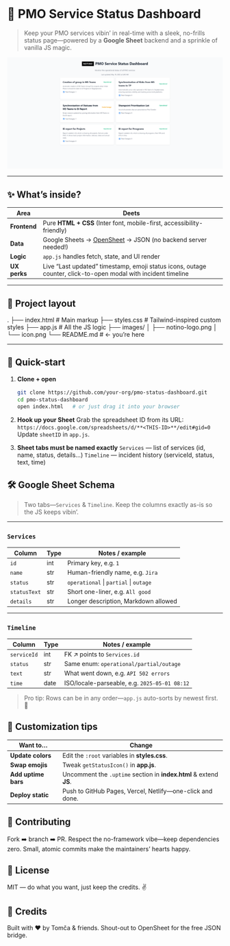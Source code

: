 # 🚦 PMO Service Status Dashboard

> Keep your PMO services vibin’ in real-time with a sleek, no-frills status page—powered by a **Google Sheet** backend and a sprinkle of vanilla&nbsp;JS magic.  

![Dashboard preview](./images/dashboard-preview.png)

---

## ✨ What’s inside?

| Area | Deets |
| ---- | ----- |
| **Frontend** | Pure **HTML + CSS** (Inter font, mobile-first, accessibility-friendly) |
| **Data** | Google Sheets → [OpenSheet](https://opensheet.elk.sh) → JSON (no backend server needed!) |
| **Logic** | `app.js` handles fetch, state, and UI render |
| **UX perks** | Live “Last updated” timestamp, emoji status icons, outage counter, click-to-open modal with incident timeline |

---

## 📂 Project layout
.
├── index.html # Main markup
├── styles.css # Tailwind-inspired custom styles
├── app.js # All the JS logic
├── images/
│ ├── notino-logo.png
│ └── icon.png
└── README.md # ← you’re here

---

## 🚀 Quick-start

1. **Clone + open**  
   ```bash
   git clone https://github.com/your-org/pmo-status-dashboard.git
   cd pmo-status-dashboard
   open index.html   # or just drag it into your browser
2. **Hook up your Sheet**
Grab the spreadsheet ID from its URL:
```https://docs.google.com/spreadsheets/d/**<THIS-ID>**/edit#gid=0```
Update ```sheetID``` in ```app.js```.

3. **Sheet tabs must be named exactly**
```Services``` — list of services (id, name, status, details…)
```Timeline``` — incident history (serviceId, status, text, time)


## 🛠️ Google Sheet Schema

> Two tabs—`Services` & `Timeline`. Keep the columns exactly as-is so the JS keeps vibin’.  

---

### `Services`

| Column       | Type  | Notes / example                                    |
|--------------|-------|----------------------------------------------------|
| `id`         | int   | Primary key, e.g. `1`                              |
| `name`       | str   | Human-friendly name, e.g. `Jira`                   |
| `status`     | str   | `operational` \| `partial` \| `outage`             |
| `statusText` | str   | Short one-liner, e.g. `All good`                   |
| `details`    | str   | Longer description, Markdown allowed               |

---

### `Timeline`

| Column       | Type  | Notes / example                    |
|--------------|-------|------------------------------------|
| `serviceId`  | int   | FK ↗️ points to `Services.id`       |
| `status`     | str   | Same enum: `operational/partial/outage` |
| `text`       | str   | What went down, e.g. `API 502 errors`  |
| `time`       | date  | ISO/locale-parseable, e.g. `2025-05-01 08:12` |

> Pro tip: Rows can be in any order—`app.js` auto-sorts by newest first. 🙌

## 🌈 Customization tips

| Want to…            | Change                                                             |
| ------------------- | ------------------------------------------------------------------ |
| **Update colors**   | Edit the `:root` variables in **styles.css**.                      |
| **Swap emojis**     | Tweak `getStatusIcon()` in **app.js**.                             |
| **Add uptime bars** | Uncomment the `.uptime` section in **index.html** & extend **JS**. |
| **Deploy static**   | Push to GitHub Pages, Vercel, Netlify—one-click and done.          |


## 🤝 Contributing
Fork ➡️ branch ➡️ PR.
Respect the no-framework vibe—keep dependencies zero.
Small, atomic commits make the maintainers’ hearts happy.

## 📄 License
MIT — do what you want, just keep the credits. ✌️

## 📝 Credits
Built with ❤️ by Tomča & friends. Shout-out to
OpenSheet for the free JSON bridge.

